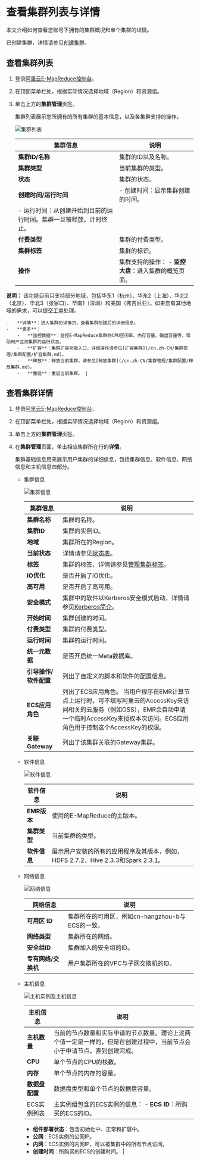 # 查看集群列表与详情

本文介绍如何查看您账号下拥有的集群概况和单个集群的详情。

已创建集群，详情请参见[创建集群](/cn.zh-CN/集群管理/集群配置/创建集群.md)。

## 查看集群列表

1.  登录[阿里云E-MapReduce控制台](https://emr.console.aliyun.com/)。

2.  在顶部菜单栏处，根据实际情况选择地域（Region）和资源组。

3.  单击上方的**集群管理**页签。

    集群列表展示您所拥有的所有集群的基本信息，以及各集群支持的操作。

    ![集群列表](https://static-aliyun-doc.oss-cn-hangzhou.aliyuncs.com/assets/img/zh-CN/4440659951/p93577.png)

    |集群信息|说明|
    |----|--|
    |**集群ID/名称**|集群的ID以及名称。|
    |**集群类型**|当前集群的类型。|
    |**状态**|集群的状态。|
    |**创建时间/运行时间**|    -   创建时间：显示集群创建的时间。
    -   运行时间：从创建开始到目前的运行时间。集群一旦被释放，计时终止。 |
    |**付费类型**|集群的付费类型。|
    |**集群标签**|集群的标识。|
    |**操作**|集群支持的操作：     -   **监控大盘**：进入集群的概览页面。

**说明：** 该功能目前只支持部分地域，包括华东1（杭州）、华东2（上海）、华北2（北京）、华北3（张家口）、华南1（深圳）和美国（弗吉尼亚）。如果您有其他地域的需求，可以[提交工单](https://selfservice.console.aliyun.com/ticket/createIndex?spm=5176.2020520129.103.2.9Z8xg7)处理。

    -   **详情**：进入集群的详情页，查看集群创建后的详细信息。
    -   **更多**：
        -   **监控数据**：监控E-MapReduce集群的CPU空闲率、内存容量、磁盘容量等，帮助用户监测集群的运行状态。
        -   **扩容**：集群扩容功能入口，详细操作请参见[扩容集群](/cn.zh-CN/集群管理/集群配置/扩容集群.md)。
        -   **释放**：释放当前集群，请参见[释放集群](/cn.zh-CN/集群管理/集群配置/释放集群.md)。
        -   **重启**：重启当前集群。 |


## 查看集群详情

1.  登录[阿里云E-MapReduce控制台](https://emr.console.aliyun.com/)。

2.  在顶部菜单栏处，根据实际情况选择地域（Region）和资源组。

3.  单击上方的**集群管理**页签。

4.  在**集群管理**页面，单击相应集群所在行的**详情**。

    集群基础信息用来展示用户集群的详细信息，包括集群信息、软件信息、网络信息和主机信息四部分。

    -   集群信息

        ![集群信息](https://static-aliyun-doc.oss-cn-hangzhou.aliyuncs.com/assets/img/zh-CN/4440659951/p93586.png)

        |集群信息|说明|
        |----|--|
        |**集群名称**|集群的名称。|
        |**集群ID**|集群的实例ID。|
        |**地域**|集群所在的Region。|
        |**当前状态**|详情请参见[状态表](/cn.zh-CN/集群管理/集群配置/状态表.md)。|
        |**标签**|集群的标签，详情请参见[管理集群标签](/cn.zh-CN/集群管理/集群配置/管理集群标签.md)。|
        |**IO优化**|是否开启了IO优化。|
        |**高可用**|是否开启了高可用。|
        |**安全模式**|集群中的软件以Kerberos安全模式启动，详情请参见[Kerberos简介](/cn.zh-CN/集群类型/Hadoop集群/Kerberos/Kerberos简介.md)。|
        |**开始时间**|集群创建的时间。|
        |**付费类型**|集群的付费类型。|
        |**运行时间**|集群的运行时间。|
        |**统一元数据**|是否开启统一Meta数据库。|
        |**引导操作/软件配置**|列出了自定义的脚本和软件的配置信息。|
        |**ECS应用角色**|列出了ECS应用角色。 当用户程序在EMR计算节点上运行时，可不填写阿里云的AccessKey来访问相关的云服务（例如OSS），EMR会自动申请一个临时AccessKey来授权本次访问。ECS应用角色用于控制这个AccessKey的权限。 |
        |**关联Gateway**|列出了该集群关联的Gateway集群。|

    -   软件信息

        ![软件信息](https://static-aliyun-doc.oss-cn-hangzhou.aliyuncs.com/assets/img/zh-CN/4440659951/p10443.jpg)

        |软件信息|说明|
        |----|--|
        |**EMR版本**|使用的E-MapReduce的主版本。|
        |**集群类型**|当前集群的类型。|
        |**软件信息**|展示用户安装的所有的应用程序及其版本，例如，HDFS 2.7.2、Hive 2.3.3和Spark 2.3.1。|

    -   网络信息

        ![网络信息](https://static-aliyun-doc.oss-cn-hangzhou.aliyuncs.com/assets/img/zh-CN/4440659951/p93591.png)

        |网络信息|说明|
        |----|--|
        |**可用区 ID**|集群所在的可用区，例如cn-hangzhou-b与ECS的一致。|
        |**网络类型**|集群所在的网络。|
        |**安全组ID**|集群加入的安全组的ID。|
        |**专有网络/交换机**|用户集群所在的VPC与子网交换机的ID。|

    -   主机信息

        ![主机实例及主机信息](https://static-aliyun-doc.oss-cn-hangzhou.aliyuncs.com/assets/img/zh-CN/4440659951/p93596.png)

        |主机信息|说明|
        |----|--|
        |**主机数量**|当前的节点数量和实际申请的节点数量。理论上这两个值一定是一样的，但是在创建过程中，当前节点会小于申请节点，直到创建完成。|
        |**CPU**|单个节点的CPU的核数。|
        |**内存**|单个节点的内存的容量。|
        |**数据盘配置**|数据盘类型和单个节点的数据盘容量。|
        |ECS实例列表|主实例组包含的ECS实例的信息：         -   **ECS ID**：所购买的ECS的ID。
        -   **组件部署状态**：包含初始化中、正常和扩容中。
        -   **公网**：ECS实例的公网IP。
        -   **内网**：ECS实例的内网IP，可以被集群中的所有节点访问。
        -   **创建时间**：所购买的ECS的创建时间。 |



